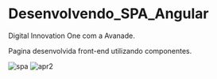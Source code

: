 # Desenvolvendo_SPA_Angular

Digital Innovation One com  a Avanade.

Pagina desenvolvida front-end utilizando componentes.


![spa](https://user-images.githubusercontent.com/66983974/118415137-04a5ab00-b67f-11eb-8e24-cd09cd0c9cb4.jpg)
![apr2](https://user-images.githubusercontent.com/66983974/118415145-171fe480-b67f-11eb-9a74-a5a49039cd32.jpg)


